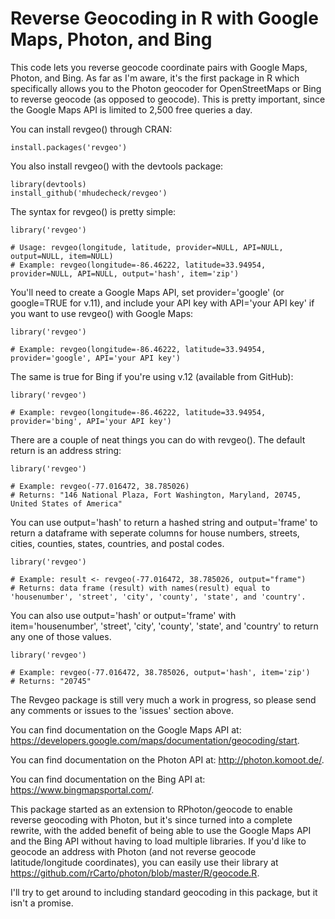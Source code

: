 # Reverse Geocoding in R with Google Maps, Photon, and Bing

This code lets you reverse geocode coordinate pairs with Google Maps, Photon, and Bing.  As far as I'm aware, it's the first package in R which specifically allows you to the Photon geocoder for OpenStreetMaps or Bing to reverse geocode (as opposed to geocode).  This is pretty important, since the Google Maps API is limited to 2,500 free queries a day.

You can install revgeo() through CRAN:
```
install.packages('revgeo')
```
You also install revgeo() with the devtools package:
```
library(devtools)
install_github('mhudecheck/revgeo')
```
The syntax for revgeo() is pretty simple:
```
library('revgeo')

# Usage: revgeo(longitude, latitude, provider=NULL, API=NULL, output=NULL, item=NULL)
# Example: revgeo(longitude=-86.46222, latitude=33.94954, provider=NULL, API=NULL, output='hash', item='zip')
```
You'll need to create a Google Maps API, set provider='google' (or google=TRUE for v.11), and include your API key with API='your API key' if you want to use revgeo() with Google Maps:
```
library('revgeo')

# Example: revgeo(longitude=-86.46222, latitude=33.94954, provider='google', API='your API key')
```
The same is true for Bing if you're using v.12 (available from GitHub):
```
library('revgeo')

# Example: revgeo(longitude=-86.46222, latitude=33.94954, provider='bing', API='your API key')
```
There are a couple of neat things you can do with revgeo().  The default return is an address string:
```
library('revgeo')

# Example: revgeo(-77.016472, 38.785026)
# Returns: "146 National Plaza, Fort Washington, Maryland, 20745, United States of America"
```
You can use output='hash' to return a hashed string and output='frame' to return a dataframe with seperate columns for house numbers, streets, cities, counties, states, countries, and postal codes. 
```
library('revgeo')

# Example: result <- revgeo(-77.016472, 38.785026, output="frame")
# Returns: data frame (result) with names(result) equal to 'housenumber', 'street', 'city', 'county', 'state', and 'country'.
```
You can also use output='hash' or output='frame' with item='housenumber', 'street', 'city', 'county', 'state', and 'country' to return any one of those values. 
```
library('revgeo')

# Example: revgeo(-77.016472, 38.785026, output='hash', item='zip')
# Returns: "20745"
```
The Revgeo package is still very much a work in progress, so please send any comments or issues to the 'issues' section above. 

You can find documentation on the Google Maps API at: https://developers.google.com/maps/documentation/geocoding/start.

You can find documentation on the Photon API at: http://photon.komoot.de/.

You can find documentation on the Bing API at: https://www.bingmapsportal.com/.

This package started as an extension to RPhoton/geocode to enable reverse geocoding with Photon, but it's since turned into a complete rewrite, with the added benefit of being able to use the Google Maps API and the Bing API without having to load multiple libraries.  If you'd like to geocode an address with Photon (and not reverse geocode latitude/longitude coordinates), you can easily use their library at https://github.com/rCarto/photon/blob/master/R/geocode.R. 

I'll try to get around to including standard geocoding in this package, but it isn't a promise.
